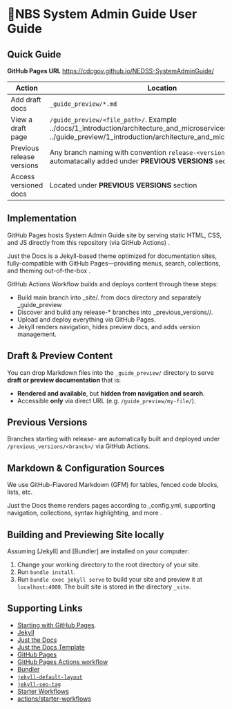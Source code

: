 # 📘NBS System Admin Guide User Guide


## Quick Guide

**GitHub Pages URL** https://cdcgov.github.io/NEDSS-SystemAdminGuide/

| Action                       | Location                              |
|----------------------------|---------------------------------------|
| Add draft docs             | `_guide_preview/*.md`                |
| View a draft page          | `/guide_preview/<file_path>/`. Example ../docs/1_introduction/architecture_and_microservices.html -> ../guide_preview/1_introduction/architecture_and_microservices.html         |
| Previous release versions  | Any branch naming with convention `release-<version>`, will be automatacally added under **PREVIOUS VERSIONS** section |
| Access versioned docs      | Located under **PREVIOUS VERSIONS** section |


## Implementation
GitHub Pages hosts System Admin Guide site by serving static HTML, CSS, and JS directly from this repository (via GitHub Actions) .

Just the Docs is a Jekyll-based theme optimized for documentation sites, fully-compatible with GitHub Pages—providing menus, search, collections, and theming out-of-the-box .

GitHub Actions Workflow builds and deploys content through these steps:

- Build main branch into _site/. from docs directory and separately _guide_preview
- Discover and build any release-* branches into _previous_versions/<branch>/.
- Upload and deploy everything via GitHub Pages.
- Jekyll renders navigation, hides preview docs, and adds version management.


## Draft & Preview Content

You can drop Markdown files into the `_guide_preview/` directory to serve **draft or preview documentation** that is:
- **Rendered and available**, but **hidden from navigation and search**.
- Accessible **only** via direct URL (e.g. `/guide_preview/my-file/`).


## Previous Versions
Branches starting with release- are automatically built and deployed under `/previous_versions/<branch>/` via GitHub Actions.


## Markdown & Configuration Sources
We use GitHub-Flavored Markdown (GFM) for tables, fenced code blocks, lists, etc.

Just the Docs theme renders pages according to _config.yml, supporting navigation, collections, syntax highlighting, and more .



## Building and Previewing Site locally

Assuming [Jekyll] and [Bundler] are installed on your computer:

1.  Change your working directory to the root directory of your site.
2.  Run `bundle install`.
3.  Run `bundle exec jekyll serve` to build your site and preview it at `localhost:4000`. The built site is stored in the directory `_site`.



## Supporting Links

- [Starting with GitHub Pages](https://docs.github.com/en/pages/setting-up-a-github-pages-site-with-jekyll/creating-a-github-pages-site-with-jekyll#creating-your-site).
- [Jekyll](https://jekyllrb.com)
- [Just the Docs](https://just-the-docs.github.io/just-the-docs/)
- [Just the Docs Template](https://github.com/just-the-docs/just-the-docs-template/generate)
- [GitHub Pages](https://docs.github.com/en/pages)
- [GitHub Pages Actions workflow](https://github.blog/changelog/2022-07-27-github-pages-custom-github-actions-workflows-beta/)
- [Bundler](https://bundler.io)
- [`jekyll-default-layout`](https://github.com/benbalter/jekyll-default-layout)
- [`jekyll-seo-tag`](https://jekyll.github.io/jekyll-seo-tag)
- [Starter Workflows](https://github.com/actions/starter-workflows/blob/main/pages/jekyll.yml)
- [actions/starter-workflows](https://github.com/actions/starter-workflows/blob/main/LICENSE)
